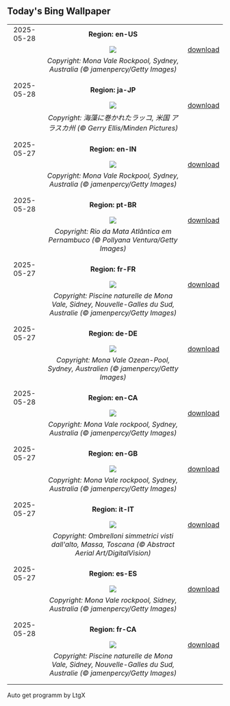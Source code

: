 ## Today's Bing Wallpaper
|      |      |      |
| :----: | :----: | :----: |
|2025-05-28|**Region: en-US**||
||![](https://www.bing.com/th?id=OHR.MonaValePool_EN-US4805820773_UHD.jpg&pid=hp&w=1152&h=648&rs=1&c=4)| [download](https://www.bing.com/th?id=OHR.MonaValePool_EN-US4805820773_UHD.jpg)|
||*Copyright: Mona Vale Rockpool, Sydney, Australia (© jamenpercy/Getty Images)*
||
|||
|2025-05-28|**Region: ja-JP**||
||![](https://www.bing.com/th?id=OHR.KelpOtter_JA-JP0838803999_UHD.jpg&pid=hp&w=1152&h=648&rs=1&c=4)| [download](https://www.bing.com/th?id=OHR.KelpOtter_JA-JP0838803999_UHD.jpg)|
||*Copyright: 海藻に巻かれたラッコ, 米国 アラスカ州 (© Gerry Ellis/Minden Pictures)*
||
|||
|2025-05-27|**Region: en-IN**||
||![](https://www.bing.com/th?id=OHR.MonaValePool_EN-IN8062779367_UHD.jpg&pid=hp&w=1152&h=648&rs=1&c=4)| [download](https://www.bing.com/th?id=OHR.MonaValePool_EN-IN8062779367_UHD.jpg)|
||*Copyright: Mona Vale Rockpool, Sydney, Australia (© jamenpercy/Getty Images)*
||
|||
|2025-05-28|**Region: pt-BR**||
||![](https://www.bing.com/th?id=OHR.DiaMataAtlantica2025_PT-BR6905728982_UHD.jpg&pid=hp&w=1152&h=648&rs=1&c=4)| [download](https://www.bing.com/th?id=OHR.DiaMataAtlantica2025_PT-BR6905728982_UHD.jpg)|
||*Copyright: Rio da Mata Atlântica em Pernambuco (© Pollyana Ventura/Getty Images)*
||
|||
|2025-05-27|**Region: fr-FR**||
||![](https://www.bing.com/th?id=OHR.MonaValePool_FR-FR8065557035_UHD.jpg&pid=hp&w=1152&h=648&rs=1&c=4)| [download](https://www.bing.com/th?id=OHR.MonaValePool_FR-FR8065557035_UHD.jpg)|
||*Copyright: Piscine naturelle de Mona Vale, Sidney, Nouvelle-Galles du Sud, Australie (© jamenpercy/Getty Images)*
||
|||
|2025-05-27|**Region: de-DE**||
||![](https://www.bing.com/th?id=OHR.MonaValePool_DE-DE2862421756_UHD.jpg&pid=hp&w=1152&h=648&rs=1&c=4)| [download](https://www.bing.com/th?id=OHR.MonaValePool_DE-DE2862421756_UHD.jpg)|
||*Copyright: Mona Vale Ozean-Pool, Sydney, Australien (© jamenpercy/Getty Images)*
||
|||
|2025-05-28|**Region: en-CA**||
||![](https://www.bing.com/th?id=OHR.MonaValePool_EN-CA6791615646_UHD.jpg&pid=hp&w=1152&h=648&rs=1&c=4)| [download](https://www.bing.com/th?id=OHR.MonaValePool_EN-CA6791615646_UHD.jpg)|
||*Copyright: Mona Vale rockpool, Sydney, Australia (© jamenpercy/Getty Images)*
||
|||
|2025-05-27|**Region: en-GB**||
||![](https://www.bing.com/th?id=OHR.MonaValePool_EN-GB2284881837_UHD.jpg&pid=hp&w=1152&h=648&rs=1&c=4)| [download](https://www.bing.com/th?id=OHR.MonaValePool_EN-GB2284881837_UHD.jpg)|
||*Copyright: Mona Vale rockpool, Sydney, Australia (© jamenpercy/Getty Images)*
||
|||
|2025-05-27|**Region: it-IT**||
||![](https://www.bing.com/th?id=OHR.OmbrelliMassa_IT-IT4285785207_UHD.jpg&pid=hp&w=1152&h=648&rs=1&c=4)| [download](https://www.bing.com/th?id=OHR.OmbrelliMassa_IT-IT4285785207_UHD.jpg)|
||*Copyright: Ombrelloni simmetrici visti dall'alto, Massa, Toscana (© Abstract Aerial Art/DigitalVision)*
||
|||
|2025-05-27|**Region: es-ES**||
||![](https://www.bing.com/th?id=OHR.MonaValePool_ES-ES7840857605_UHD.jpg&pid=hp&w=1152&h=648&rs=1&c=4)| [download](https://www.bing.com/th?id=OHR.MonaValePool_ES-ES7840857605_UHD.jpg)|
||*Copyright: Mona Vale rockpool, Sídney, Australia (© jamenpercy/Getty Images)*
||
|||
|2025-05-28|**Region: fr-CA**||
||![](https://www.bing.com/th?id=OHR.MonaValePool_FR-CA3964374381_UHD.jpg&pid=hp&w=1152&h=648&rs=1&c=4)| [download](https://www.bing.com/th?id=OHR.MonaValePool_FR-CA3964374381_UHD.jpg)|
||*Copyright: Piscine naturelle de Mona Vale, Sidney, Nouvelle-Galles du Sud, Australie (© jamenpercy/Getty Images)*
||
|||

Auto get programm by LtgX
